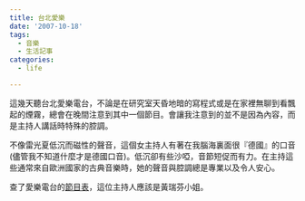 ```yaml
---
title: 台北愛樂
date: '2007-10-18'
tags:
  - 音樂
  - 生活記事
categories:
  - life

---
```

這幾天聽台北愛樂電台，不論是在研究室天昏地暗的寫程式或是在家裡無聊到看飄起的煙霧，總會在晚間注意到其中一個節目。會讓我注意到的並不是因為內容，而是主持人講話時特殊的腔調。  
  
不像雷光夏低沉而磁性的聲音，這個女主持人有著在我腦海裏面很『德國』的口音 (儘管我不知道什麼才是德國口音)。低沉卻有些沙啞，音節短促而有力。在主持這些通常來自歐洲國家的古典音樂時，她的聲音與腔調總是專業以及令人安心。  
  
查了愛樂電台的[節目表](http://www.e-classical.com.tw/prtfamily/program/index.cfm)，這位主持人應該是黃瑞芬小姐。